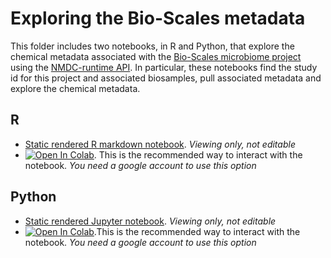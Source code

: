 # Exploring the Bio-Scales metadata 

This folder includes two notebooks, in R and Python, that explore the chemical metadata associated with the [Bio-Scales microbiome project](https://data.microbiomedata.org/details/study/nmdc:sty-11-r2h77870)  using the [NMDC-runtime API](https://api.microbiomedata.org/docs#/metadata/list_from_collection_nmdcschema__collection_name__get).  In particular, these notebooks find the study id for this project and associated biosamples, pull associated metadata and explore the chemical metadata.
 
## R
- [Static rendered R markdown notebook](https://github.com/microbiomedata/notebook_hackathons/blob/main/bioscales_biogeochemical_metadata/R/bioscales_metadata.md). _Viewing only, not editable_
- [![Open In Colab](https://colab.research.google.com/assets/colab-badge.svg)](https://colab.research.google.com/github/microbiomedata/notebook_hackathons/blob/main/bioscales_biogeochemical_metadata/R/bioscales_metadata.ipynb). This is the recommended way to interact with the notebook.  _You need a google account to use this option_

## Python
- [Static rendered Jupyter notebook](https://nbviewer.org/github/microbiomedata/notebook_hackathons/blob/main/bioscales_biogeochemical_metadata/python/bioscales.ipynb). _Viewing only, not editable_
- [![Open In Colab](https://colab.research.google.com/assets/colab-badge.svg)](https://colab.research.google.com/github/microbiomedata/notebook_hackathons/blob/main/bioscales_biogeochemical_metadata/bioscales.ipynb).This is the recommended way to interact with the notebook. _You need a google account to use this option_